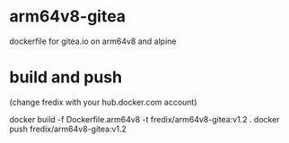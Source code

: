 # arm64v8-gitea
dockerfile for gitea.io on arm64v8 and alpine

# build and push

(change fredix with your hub.docker.com account)

docker build -f Dockerfile.arm64v8 -t fredix/arm64v8-gitea:v1.2 .
docker push fredix/arm64v8-gitea:v1.2
